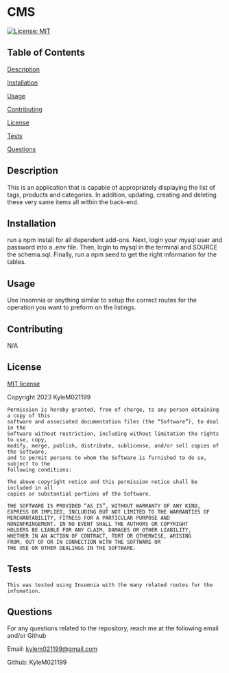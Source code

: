 # CMS
  [![License: MIT](https://img.shields.io/badge/License-MIT-yellow.svg)](https://opensource.org/licenses/MIT)

  ## Table of Contents
  [Description](#description)
  
  [Installation](#installation)
  
  [Usage](#usage)
  
  [Contributing](#contributing)
  
  [License](#license)
  
  [Tests](#tests)
  
  [Questions](#questions)

  ## Description
   This is an application that is capable of appropriately displaying the list of tags, products and categories. In addition, updating, creating and deleting these very same items all within the back-end.

  ## Installation 
   run a npm install for all dependent add-ons. Next, login your mysql user and password into a .env file. Then, login to mysql in the terminal and SOURCE the schema.sql. Finally, run a npm seed to get the right information for the tables.

  ## Usage
   Use Insomnia or anything similar to setup the correct routes for the operation you want to preform on the listings.

  ## Contributing
  N/A

  ## License
  
  [MIT license](https://opensource.org/license/mit/)
  
  Copyright 2023 KyleM021199
  
    Permission is hereby granted, free of charge, to any person obtaining a copy of this 
    software and associated documentation files (the “Software”), to deal in the 
    Software without restriction, including without limitation the rights to use, copy, 
    modify, merge, publish, distribute, sublicense, and/or sell copies of the Software, 
    and to permit persons to whom the Software is furnished to do so, subject to the 
    following conditions:

    The above copyright notice and this permission notice shall be included in all 
    copies or substantial portions of the Software.
    
    THE SOFTWARE IS PROVIDED “AS IS”, WITHOUT WARRANTY OF ANY KIND, 
    EXPRESS OR IMPLIED, INCLUDING BUT NOT LIMITED TO THE WARRANTIES OF 
    MERCHANTABILITY, FITNESS FOR A PARTICULAR PURPOSE AND 
    NONINFRINGEMENT. IN NO EVENT SHALL THE AUTHORS OR COPYRIGHT 
    HOLDERS BE LIABLE FOR ANY CLAIM, DAMAGES OR OTHER LIABILITY, 
    WHETHER IN AN ACTION OF CONTRACT, TORT OR OTHERWISE, ARISING 
    FROM, OUT OF OR IN CONNECTION WITH THE SOFTWARE OR 
    THE USE OR OTHER DEALINGS IN THE SOFTWARE.

  ## Tests
    This was tested using Insomnia with the many related routes for the infomation.


  ## Questions
  For any questions related to the repository, reach me at the following email and/or Github

  Email: kylem021199@gmail.com

  Github: KyleM021199
